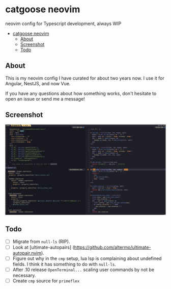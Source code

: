# catgoose neovim

neovim config for Typescript development, always WIP

<!--toc:start-->

- [catgoose neovim](#catgoose-neovim)
  - [About](#about)
  - [Screenshot](#screenshot)
  - [Todo](#todo)
  <!--toc:end-->

## About

This is my neovim config I have curated for about two years now. I use it for
Angular, NestJS, and now Vue.

If you have any questions about how something works, don't hesitate to open
an issue or send me a message!

## Screenshot

![image](https://github.com/catgoose/nvim/blob/e0b13d7dd57fe3a957099928e6658c79c2f7398b/neovim1.png)

## Todo

- [ ] Migrate from `null-ls` (RIP).
- [ ] Look at [ultimate-autopairs]
      (<https://github.com/altermo/ultimate-autopair.nvim>).
- [ ] Figure out why in the `cmp` setup, lua lsp is complaining about undefined
      fields. I think it has something to do with `null-ls`.
- [ ] After .10 release `OpenTerminal...` scaling user commands by not be
      necessary.
- [ ] Create `cmp` source for `primeflex`
